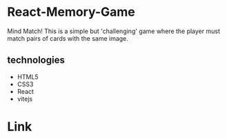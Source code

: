 # React-Memory-Game
Mind Match! This is a simple but 'challenging' game where the player must match pairs of cards with the same image.

## technologies
- HTML5
- CSS3
- React
- vitejs

# Link

